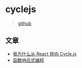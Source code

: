 # cyclejs

> [github](https://github.com/cyclejs/cyclejs)

## 文章

- [我为什么从 React 转向 Cycle.js](https://www.zcfy.cc/article/why-i-039-m-switching-from-react-to-cycle-js-mdash-sitepoint-3449.html)
- [函数响应式编程](https://github.com/malash/frp-introduction)